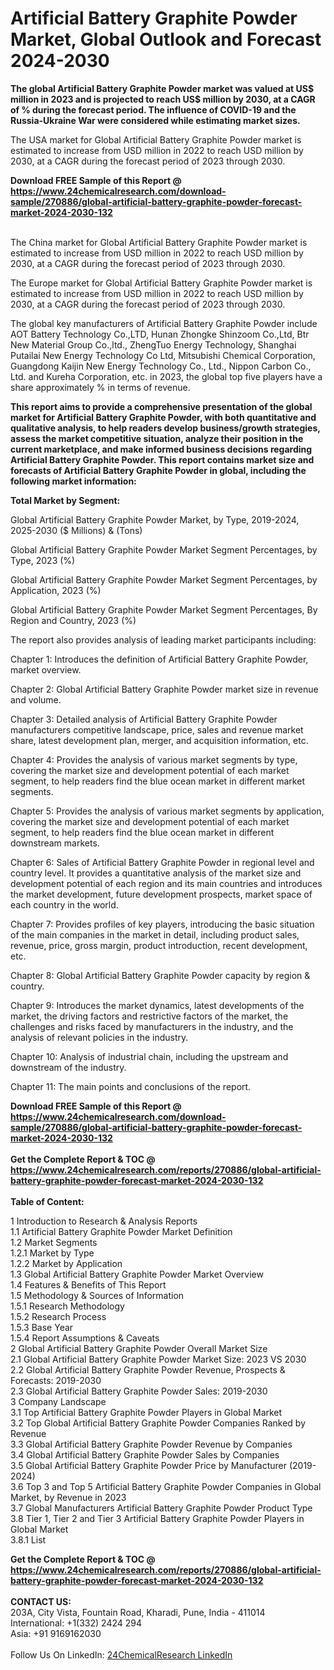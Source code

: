 <h1>Artificial Battery Graphite Powder Market, Global Outlook and Forecast 2024-2030</h1><p><strong>The global Artificial Battery Graphite Powder market was valued at US$ million in 2023 and is projected to reach US$ million by 2030, at a CAGR of % during the forecast period. The influence of COVID-19 and the Russia-Ukraine War were considered while estimating market sizes.</strong></p><p>
</p><p>The USA market for Global Artificial Battery Graphite Powder market is estimated to increase from USD million in 2022 to reach USD million by 2030, at a CAGR during the forecast period of 2023 through 2030.</p><div><b>Download FREE Sample of this Report @ 
            <a href="https://www.24chemicalresearch.com/download-sample/270886/global-artificial-battery-graphite-powder-forecast-market-2024-2030-132">
            https://www.24chemicalresearch.com/download-sample/270886/global-artificial-battery-graphite-powder-forecast-market-2024-2030-132</a></b></div><br><p>
</p><p>The China market for Global Artificial Battery Graphite Powder market is estimated to increase from USD million in 2022 to reach USD million by 2030, at a CAGR during the forecast period of 2023 through 2030.</p><p>
</p><p>The Europe market for Global Artificial Battery Graphite Powder market is estimated to increase from USD million in 2022 to reach USD million by 2030, at a CAGR during the forecast period of 2023 through 2030.</p><p>
</p><p>The global key manufacturers of Artificial Battery Graphite Powder include AOT Battery Technology Co.,LTD, Hunan Zhongke Shinzoom Co.,Ltd, Btr New Material Group Co.,ltd., ZhengTuo Energy Technology, Shanghai Putailai New Energy Technology Co Ltd, Mitsubishi Chemical Corporation, Guangdong Kaijin New Energy Technology Co., Ltd., Nippon Carbon Co., Ltd. and Kureha Corporation, etc. in 2023, the global top five players have a share approximately % in terms of revenue.</p><p>
<strong>This report aims to provide a comprehensive presentation of the global market for Artificial Battery Graphite Powder, with both quantitative and qualitative analysis, to help readers develop business/growth strategies, assess the market competitive situation, analyze their position in the current marketplace, and make informed business decisions regarding Artificial Battery Graphite Powder. This report contains market size and forecasts of Artificial Battery Graphite Powder in global, including the following market information:</strong></p><p>
</p><p>
<strong>Total Market by Segment:</strong></p><p>
Global Artificial Battery Graphite Powder Market, by Type, 2019-2024, 2025-2030 ($ Millions) &amp; (Tons)</p><p>
Global Artificial Battery Graphite Powder Market Segment Percentages, by Type, 2023 (%)</p><p>
</p><p>
Global Artificial Battery Graphite Powder Market Segment Percentages, by Application, 2023 (%)</p><p>
</p><p>
Global Artificial Battery Graphite Powder Market Segment Percentages, By Region and Country, 2023 (%)</p><p>
</p><p>
The report also provides analysis of leading market participants including:</p><p>
</p><p>
</p><p>
Chapter 1: Introduces the definition of Artificial Battery Graphite Powder, market overview.</p><p>
Chapter 2: Global Artificial Battery Graphite Powder market size in revenue and volume.</p><p>
Chapter 3: Detailed analysis of Artificial Battery Graphite Powder manufacturers competitive landscape, price, sales and revenue market share, latest development plan, merger, and acquisition information, etc.</p><p>
Chapter 4: Provides the analysis of various market segments by type, covering the market size and development potential of each market segment, to help readers find the blue ocean market in different market segments.</p><p>
Chapter 5: Provides the analysis of various market segments by application, covering the market size and development potential of each market segment, to help readers find the blue ocean market in different downstream markets.</p><p>
Chapter 6: Sales of Artificial Battery Graphite Powder in regional level and country level. It provides a quantitative analysis of the market size and development potential of each region and its main countries and introduces the market development, future development prospects, market space of each country in the world.</p><p>
Chapter 7: Provides profiles of key players, introducing the basic situation of the main companies in the market in detail, including product sales, revenue, price, gross margin, product introduction, recent development, etc.</p><p>
Chapter 8: Global Artificial Battery Graphite Powder capacity by region &amp; country.</p><p>
Chapter 9: Introduces the market dynamics, latest developments of the market, the driving factors and restrictive factors of the market, the challenges and risks faced by manufacturers in the industry, and the analysis of relevant policies in the industry.</p><p>
Chapter 10: Analysis of industrial chain, including the upstream and downstream of the industry.</p><p>
Chapter 11: The main points and conclusions of the report.</p><div><b>Download FREE Sample of this Report @ 
            <a href="https://www.24chemicalresearch.com/download-sample/270886/global-artificial-battery-graphite-powder-forecast-market-2024-2030-132">
            https://www.24chemicalresearch.com/download-sample/270886/global-artificial-battery-graphite-powder-forecast-market-2024-2030-132</a></b></div><br><div><b>Get the Complete Report & TOC @ 
            <a href="https://www.24chemicalresearch.com/reports/270886/global-artificial-battery-graphite-powder-forecast-market-2024-2030-132">
            https://www.24chemicalresearch.com/reports/270886/global-artificial-battery-graphite-powder-forecast-market-2024-2030-132</a></b></div><br>
            <b>Table of Content:</b><p>1 Introduction to Research & Analysis Reports<br />
    1.1 Artificial Battery Graphite Powder Market Definition<br />
    1.2 Market Segments<br />
        1.2.1 Market by Type<br />
        1.2.2 Market by Application<br />
    1.3 Global Artificial Battery Graphite Powder Market Overview<br />
    1.4 Features & Benefits of This Report<br />
    1.5 Methodology & Sources of Information<br />
        1.5.1 Research Methodology<br />
        1.5.2 Research Process<br />
        1.5.3 Base Year<br />
        1.5.4 Report Assumptions & Caveats<br />
2 Global Artificial Battery Graphite Powder Overall Market Size<br />
    2.1 Global Artificial Battery Graphite Powder Market Size: 2023 VS 2030<br />
    2.2 Global Artificial Battery Graphite Powder Revenue, Prospects & Forecasts: 2019-2030<br />
    2.3 Global Artificial Battery Graphite Powder Sales: 2019-2030<br />
3 Company Landscape<br />
    3.1 Top Artificial Battery Graphite Powder Players in Global Market<br />
    3.2 Top Global Artificial Battery Graphite Powder Companies Ranked by Revenue<br />
    3.3 Global Artificial Battery Graphite Powder Revenue by Companies<br />
    3.4 Global Artificial Battery Graphite Powder Sales by Companies<br />
    3.5 Global Artificial Battery Graphite Powder Price by Manufacturer (2019-2024)<br />
    3.6 Top 3 and Top 5 Artificial Battery Graphite Powder Companies in Global Market, by Revenue in 2023<br />
    3.7 Global Manufacturers Artificial Battery Graphite Powder Product Type<br />
    3.8 Tier 1, Tier 2 and Tier 3 Artificial Battery Graphite Powder Players in Global Market<br />
        3.8.1 List</p><div><b>Get the Complete Report & TOC @ 
            <a href="https://www.24chemicalresearch.com/reports/270886/global-artificial-battery-graphite-powder-forecast-market-2024-2030-132">
            https://www.24chemicalresearch.com/reports/270886/global-artificial-battery-graphite-powder-forecast-market-2024-2030-132</a></b></div><br><b>CONTACT US:</b><br>
            203A, City Vista, Fountain Road, Kharadi, Pune, India - 411014<br>
            International: +1(332) 2424 294<br>
            Asia: +91 9169162030 <br><br>
            Follow Us On LinkedIn: <a href="https://www.linkedin.com/company/24chemicalresearch/">24ChemicalResearch LinkedIn</a>